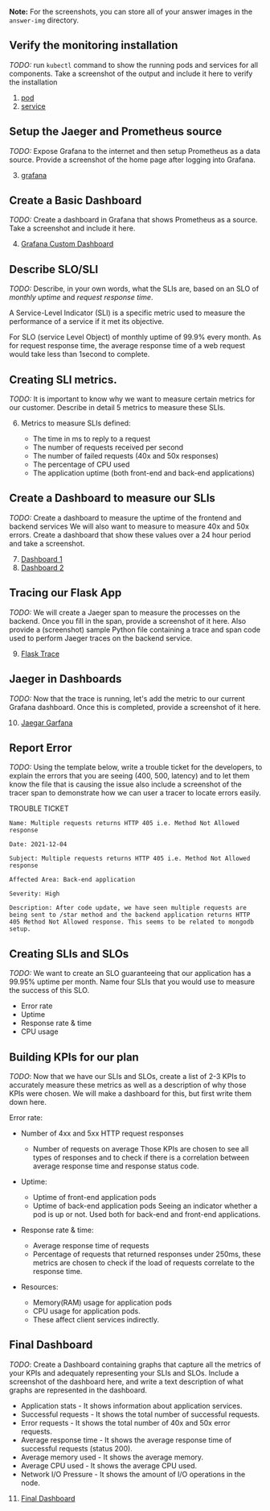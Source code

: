 **Note:** For the screenshots, you can store all of your answer images in the `answer-img` directory.

## Verify the monitoring installation

*TODO:* run `kubectl` command to show the running pods and services for all components. Take a screenshot of the output and include it here to verify the installation

1. [pod](answer-img/pod_0.PNG)
2. [service](answer-img/services_1.PNG)

## Setup the Jaeger and Prometheus source
*TODO:* Expose Grafana to the internet and then setup Prometheus as a data source. Provide a screenshot of the home page after logging into Grafana.

3. [grafana](answer-img/grafana_3.PNG)

## Create a Basic Dashboard
*TODO:* Create a dashboard in Grafana that shows Prometheus as a source. Take a screenshot and include it here.

4. [Grafana Custom Dashboard](answer-img/custom_grafana_dashboard.PNG)
## Describe SLO/SLI
*TODO:* Describe, in your own words, what the SLIs are, based on an SLO of *monthly uptime* and *request response time*.

A Service-Level Indicator (SLI) is a specific metric used to measure the performance of a service if it met its objective.

For SLO (service Level Object) of monthly uptime of 99.9% every month. As for request response time, the average response time of a web request would take less than 1second to complete.

## Creating SLI metrics.
*TODO:* It is important to know why we want to measure certain metrics for our customer. Describe in detail 5 metrics to measure these SLIs. 

6. Metrics to measure SLIs defined:

   * The time in ms to reply to a request
   * The number of requests received per second
   * The number of failed requests (40x and 50x responses)
   * The percentage of CPU used
   * The application uptime (both front-end and back-end applications)

## Create a Dashboard to measure our SLIs
*TODO:* Create a dashboard to measure the uptime of the frontend and backend services We will also want to measure to measure 40x and 50x errors. Create a dashboard that show these values over a 24 hour period and take a screenshot.

7. [Dashboard 1](answer-img/dashboard_1.png)
8. [Dashboard 2](answer-img/dashboard_2.png)

## Tracing our Flask App
*TODO:*  We will create a Jaeger span to measure the processes on the backend. Once you fill in the span, provide a screenshot of it here. Also provide a (screenshot) sample Python file containing a trace and span code used to perform Jaeger traces on the backend service.

9. [Flask Trace](answer-img/flask_trace.png)


## Jaeger in Dashboards
*TODO:* Now that the trace is running, let's add the metric to our current Grafana dashboard. Once this is completed, provide a screenshot of it here.

10. [Jaegar Garfana](answer-img/jaeger_backemnd_grafana.png)


## Report Error
*TODO:* Using the template below, write a trouble ticket for the developers, to explain the errors that you are seeing (400, 500, latency) and to let them know the file that is causing the issue also include a screenshot of the tracer span to demonstrate how we can user a tracer to locate errors easily.

TROUBLE TICKET
```
Name: Multiple requests returns HTTP 405 i.e. Method Not Allowed response

Date: 2021-12-04

Subject: Multiple requests returns HTTP 405 i.e. Method Not Allowed response

Affected Area: Back-end application

Severity: High

Description: After code update, we have seen multiple requests are being sent to /star method and the backend application returns HTTP 405 Method Not Allowed response. This seems to be related to mongodb setup.
```

## Creating SLIs and SLOs
*TODO:* We want to create an SLO guaranteeing that our application has a 99.95% uptime per month. Name four SLIs that you would use to measure the success of this SLO.

* Error rate
* Uptime
* Response rate & time
* CPU usage

## Building KPIs for our plan
*TODO*: Now that we have our SLIs and SLOs, create a list of 2-3 KPIs to accurately measure these metrics as well as a description of why those KPIs were chosen. We will make a dashboard for this, but first write them down here.

Error rate:

* Number of 4xx and 5xx HTTP request responses
   - Number of requests on average Those KPIs are chosen to see all types of responses and to check if there is a correlation between average response time and response status code.

* Uptime:

   - Uptime of front-end application pods
   - Uptime of back-end application pods Seeing an indicator whether a pod is up or not. Used both for back-end and front-end applications.

* Response rate & time:

   - Average response time of requests
   - Percentage of requests that returned responses under 250ms, these metrics are chosen to check if the load of requests correlate to the response time.

* Resources:

   - Memory(RAM) usage for application pods
   - CPU usage for application pods.
   - These affect client services indirectly.

## Final Dashboard
*TODO*: Create a Dashboard containing graphs that capture all the metrics of your KPIs and adequately representing your SLIs and SLOs. Include a screenshot of the dashboard here, and write a text description of what graphs are represented in the dashboard.  


- Application stats  - It shows information about application services.
- Successful requests - It shows the total number of successful requests.
- Error requests - It shows the total number of 40x and 50x error requests.
- Average response time - It shows the average response time of successful requests (status 200).
- Average memory used - It shows the average memory.
- Average CPU used - It shows the average CPU used.
- Network I/O Pressure - It shows the amount of I/O operations in the node.

11. [Final Dashboard](answer-img/final_dashboard_grafana.png)
